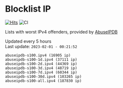 # Blocklist IP

[![Hits](https://hits.seeyoufarm.com/api/count/incr/badge.svg?url=https%3A%2F%2Fgithub.com%2Fborestad%2Fblocklist-ip%2F&count_bg=%2379C83D&title_bg=%23555555&icon=&icon_color=%23E7E7E7&title=hits&edge_flat=false)](https://hits.seeyoufarm.com)  ![CI](https://img.shields.io/github/workflow/status/borestad/blocklist-ip/CI?style=flat-square)

Lists with worst IPv4 offenders, provided by [AbuseIPDB](https://www.abuseipdb.com/)

<!-- FOOTER-PLACEHOLDER -->
Updated every 5 hours<br>
Last update: `2023-02-01 - 00:21:52`
```
abuseipdb-s100.ipv4 (16905 ip)
abuseipdb-s100-1d.ipv4 (37111 ip)
abuseipdb-s100-2d.ipv4 (44369 ip)
abuseipdb-s100-3d.ipv4 (48719 ip)
abuseipdb-s100-7d.ipv4 (60344 ip)
abuseipdb-s100-30d.ipv4 (103265 ip)
abuseipdb-s100-all.ipv4 (187830 ip)
```
